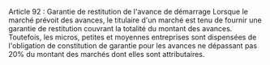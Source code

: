 Article 92 : Garantie de restitution de l'avance de démarrage
Lorsque le marché prévoit des avances, le titulaire d'un marché est tenu
de fournir une garantie de restitution couvrant la totalité du montant
des avances.
Toutefois, les micros, petites et moyennes entreprises sont dispensées
de l'obligation de constitution de garantie pour les avances ne
dépassant pas 20% du montant des marchés dont elles sont attributaires.